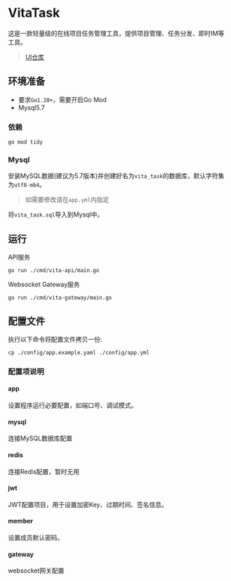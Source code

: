 # VitaTask

这是一款轻量级的在线项目任务管理工具，提供项目管理、任务分发、即时IM等工具。

> [UI仓库](https://github.com/Mr-HuanZi/VitaTask-UI)

## 环境准备

- 要求`Go1.20+`，需要开启Go Mod
- Mysql5.7

### 依赖

```shell
go mod tidy
```

### Mysql

安装MySQL数据(建议为5.7版本)并创建好名为`vita_task`的数据库，默认字符集为`utf8-mb4`。

> 如需要修改请在`app.yml`内指定

将`vita_task.sql`导入到Mysql中。

## 运行

API服务

```shell
go run ./cmd/vita-api/main.go
```

Websocket Gateway服务

```shell
go run ./cmd/vita-gateway/main.go
```

## 配置文件

执行以下命令将配置文件拷贝一份:

```shell
cp ./config/app.example.yaml ./config/app.yml
```

### 配置项说明

#### app

设置程序运行必要配置，如端口号、调试模式。

#### mysql

连接MySQL数据库配置

#### redis

连接Redis配置，暂时无用

#### jwt

JWT配置项目，用于设置加密Key、过期时间、签名信息。

#### member

设置成员默认密码。

#### gateway

websocket网关配置